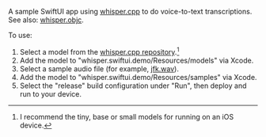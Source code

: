 A sample SwiftUI app using [whisper.cpp](https://github.com/ggerganov/whisper.cpp/) to do voice-to-text transcriptions.
See also: [whisper.objc](https://github.com/ggerganov/whisper.cpp/tree/master/examples/whisper.objc).

To use:

1. Select a model from the [whisper.cpp repository](https://github.com/ggerganov/whisper.cpp/tree/master/models).[^1]
2. Add the model to "whisper.swiftui.demo/Resources/models" via Xcode.
3. Select a sample audio file (for example, [jfk.wav](https://github.com/ggerganov/whisper.cpp/raw/master/samples/jfk.wav)).
4. Add the model to "whisper.swiftui.demo/Resources/samples" via Xcode.
5. Select the "release" build configuration under "Run", then deploy and run to your device.

[^1]: I recommend the tiny, base or small models for running on an iOS device.
